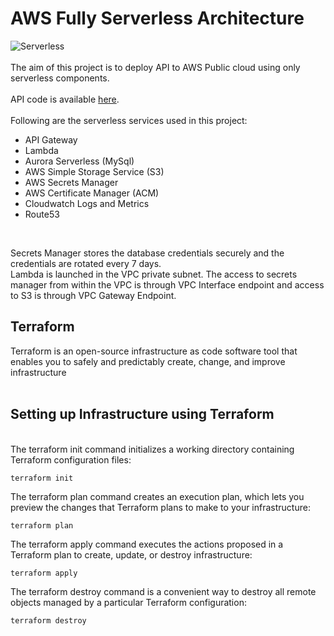 # AWS Fully Serverless Architecture
![Serverless](https://github.com/NagendraBabuShakamuri/serverless-infra/assets/114452317/f2666609-8b65-4339-bca7-092570f1c9c3)
<br><br>
The aim of this project is to deploy API to AWS Public cloud using only serverless components.
<br><br>
API code is available [here](https://github.com/NagendraBabuShakamuri/serverless-api).
<br><br>
Following are the serverless services used in this project:
- API Gateway
- Lambda
- Aurora Serverless (MySql)
- AWS Simple Storage Service (S3)
- AWS Secrets Manager
- AWS Certificate Manager (ACM)
- Cloudwatch Logs and Metrics
- Route53
<br>

Secrets Manager stores the database credentials securely and the credentials are rotated every 7 days.<br>
Lambda is launched in the VPC private subnet. The access to secrets manager from within the VPC is through VPC Interface endpoint and access to S3 is through VPC Gateway Endpoint.<br>

## Terraform
Terraform is an open-source infrastructure as code software tool that enables you to safely and predictably create, change, and improve infrastructure <br><br>

## Setting up Infrastructure using Terraform 
 
<br> The terraform init command initializes a working directory containing Terraform configuration files:
```
terraform init
```

The terraform plan command creates an execution plan, which lets you preview the changes that Terraform plans to make to your infrastructure:
```
terraform plan
```

The terraform apply command executes the actions proposed in a Terraform plan to create, update, or destroy infrastructure:
```
terraform apply
```

The terraform destroy command is a convenient way to destroy all remote objects managed by a particular Terraform configuration:
```
terraform destroy
```
